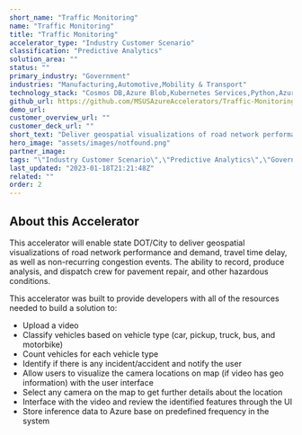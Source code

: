```yaml
---
short_name: "Traffic Monitoring"
name: "Traffic Monitoring"
title: "Traffic Monitoring"
accelerator_type: "Industry Customer Scenario"
classification: "Predictive Analytics"
solution_area: ""
status: ""
primary_industry: "Government"
industries: "Manufacturing,Automotive,Mobility & Transport"
technology_stack: "Cosmos DB,Azure Blob,Kubernetes Services,Python,Azure Machine Learning"
github_url: https://github.com/MSUSAzureAccelerators/Traffic-Monitoring-Accelerator
demo_url: 
customer_overview_url: ""
customer_deck_url: ""
short_text: "Deliver geospatial visualizations of road network performance and demand, travel time delay, and non-recurring congestion events."
hero_image: "assets/images/notfound.png"
partner_image: 
tags: "\"Industry Customer Scenario\",\"Predictive Analytics\",\"Government\",\"Manufacturing\",\"Automotive\",\"Mobility & Transport\",\"Cosmos DB\",\"Azure Blob\",\"Kubernetes Services\",\"Python\",\"Azure Machine Learning\""
last_updated: "2023-01-18T21:21:48Z"
related: ""
order: 2
---
```

## About this Accelerator

This accelerator will enable state DOT/City to deliver geospatial visualizations of road network performance and demand, travel time delay, as well as non-recurring congestion events. The ability to record, produce analysis, and dispatch crew for pavement repair, and other hazardous conditions. 

This accelerator was built to provide developers with all of the resources needed to build a solution to:
* Upload a video
* Classify vehicles based on vehicle type (car, pickup, truck, bus, and motorbike)
* Count vehicles for each vehicle type
* Identify if there is any incident/accident and notify the user
* Allow users to visualize the camera locations on map (if video has geo information) with the user interface
* Select any camera on the map to get further details about the location
* Interface with the video and review the identified features through the UI
* Store inference data to Azure base on predefined frequency in the system